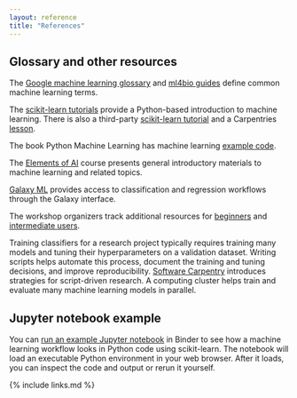 ```yaml
---
layout: reference
title: "References"
---
```


## Glossary and other resources

The [Google machine learning glossary](https://developers.google.com/machine-learning/glossary) and [ml4bio guides](https://github.com/gitter-lab/ml-bio-workshop/tree/gh-pages/guide) define common machine learning terms.

The [scikit-learn tutorials](https://scikit-learn.org/stable/tutorial/index.html) provide a Python-based introduction to machine learning.
There is also a third-party [scikit-learn tutorial](https://github.com/jakevdp/sklearn_tutorial) and a Carpentries [lesson](https://carpentries-incubator.github.io/machine-learning-novice-sklearn/).

The book Python Machine Learning has machine learning [example code](https://github.com/rasbt/python-machine-learning-book-3rd-edition).

The [Elements of AI](https://course.elementsofai.com/) course presents general introductory materials to machine learning and related topics.

[Galaxy ML](https://galaxyproject.org/community/machine-learning/) provides access to classification and regression workflows through the Galaxy interface.

The workshop organizers track additional resources for [beginners](https://github.com/gitter-lab/ml-bio-workshop/issues/43) and [intermediate users](https://github.com/gitter-lab/ml-bio-workshop/issues/94).

Training classifiers for a research project typically requires training many models and tuning their hyperparameters on a validation dataset.
Writing scripts helps automate this process, document the training and tuning decisions, and improve reproducibility.
[Software Carpentry](https://software-carpentry.org/lessons/) introduces strategies for script-driven research.
A computing cluster helps train and evaluate many machine learning models in parallel.

## Jupyter notebook example

You can [run an example Jupyter notebook](https://mybinder.org/v2/gh/gitter-lab/ml-bio-workshop/gh-pages?filepath=illustration.ipynb) in Binder to see how a machine learning workflow looks in Python code using scikit-learn.
The notebook will load an executable Python environment in your web browser.
After it loads, you can inspect the code and output or rerun it yourself.

{% include links.md %}
